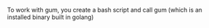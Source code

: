 To work with gum, you create a bash script and call gum (which is an installed binary built in golang)